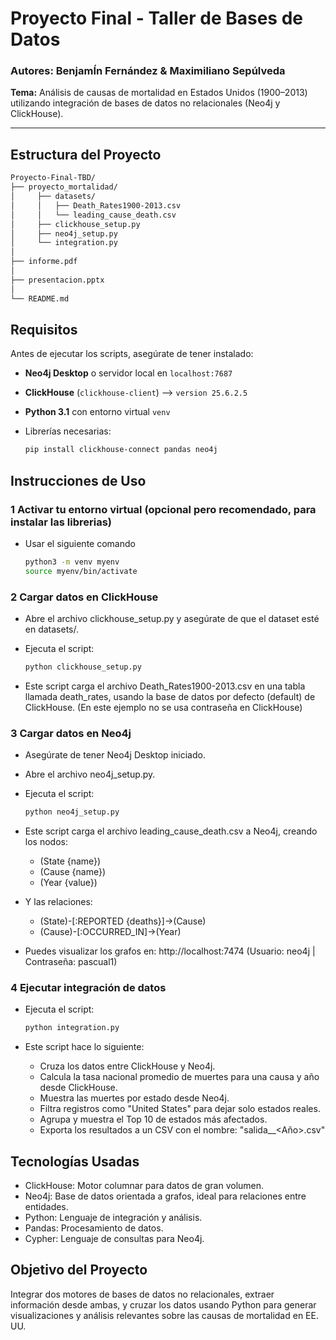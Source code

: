 # Proyecto Final - Taller de Bases de Datos

### Autores: BenjamÍn Fernández & Maximiliano Sepúlveda  
**Tema:** Análisis de causas de mortalidad en Estados Unidos (1900–2013) utilizando integración de bases de datos no relacionales (Neo4j y ClickHouse).

---

## Estructura del Proyecto

```bash
Proyecto-Final-TBD/
├── proyecto_mortalidad/
│     ├── datasets/
│     │   ├── Death_Rates1900-2013.csv
│     │   └── leading_cause_death.csv
│     ├── clickhouse_setup.py
│     ├── neo4j_setup.py
│     └── integration.py
│
├── informe.pdf
│
├── presentacion.pptx
│
└── README.md
```

## Requisitos

Antes de ejecutar los scripts, asegúrate de tener instalado:

- **Neo4j Desktop** o servidor local en `localhost:7687`
- **ClickHouse** (`clickhouse-client`) --> `version 25.6.2.5`
- **Python 3.1** con entorno virtual `venv`
- Librerías necesarias:
  
  ```bash
  pip install clickhouse-connect pandas neo4j
  ```

## Instrucciones de Uso

### 1 Activar tu entorno virtual (opcional pero recomendado, para instalar las librerias)

- Usar el siguiente comando

  ```bash
  python3 -m venv myenv
  source myenv/bin/activate
  ```
  
### 2 Cargar datos en ClickHouse

- Abre el archivo clickhouse_setup.py y asegúrate de que el dataset esté en datasets/.

- Ejecuta el script:

  ```bash
  python clickhouse_setup.py
  ```

- Este script carga el archivo Death_Rates1900-2013.csv en una tabla llamada death_rates, usando la base de datos por defecto (default) de ClickHouse. (En este ejemplo no se usa contraseña en ClickHouse)

### 3 Cargar datos en Neo4j

- Asegúrate de tener Neo4j Desktop iniciado.

- Abre el archivo neo4j_setup.py.

- Ejecuta el script:

  ```bash
  python neo4j_setup.py
  ```
  
- Este script carga el archivo leading_cause_death.csv a Neo4j, creando los nodos:

  - (State {name})
  - (Cause {name})
  - (Year {value})

- Y las relaciones:
  - (State)-[:REPORTED {deaths}]->(Cause)
  - (Cause)-[:OCCURRED_IN]->(Year)

- Puedes visualizar los grafos en: http://localhost:7474
(Usuario: neo4j | Contraseña: pascual1)

### 4 Ejecutar integración de datos

- Ejecuta el script:

  ```bash
  python integration.py
  ```

- Este script hace lo siguiente:
  - Cruza los datos entre ClickHouse y Neo4j.
  - Calcula la tasa nacional promedio de muertes para una causa y año desde ClickHouse.
  - Muestra las muertes por estado desde Neo4j.
  - Filtra registros como "United States" para dejar solo estados reales.
  - Agrupa y muestra el Top 10 de estados más afectados.
  - Exporta los resultados a un CSV con el nombre: "salida_<Causa>_<Año>.csv"
 
## Tecnologías Usadas

- ClickHouse: Motor columnar para datos de gran volumen.
- Neo4j: Base de datos orientada a grafos, ideal para relaciones entre entidades.
- Python: Lenguaje de integración y análisis.
- Pandas: Procesamiento de datos.
- Cypher: Lenguaje de consultas para Neo4j.

## Objetivo del Proyecto

Integrar dos motores de bases de datos no relacionales, extraer información desde ambas, y cruzar los datos usando Python para generar visualizaciones y análisis relevantes sobre las causas de mortalidad en EE. UU.
